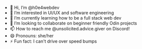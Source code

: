 - 👋 Hi, I’m @h0e4webdev
- 👀 I’m interested in UI/UX and software engineering
- 🌱 I’m currently learning how to be a full stack web dev
- 💞️ I’m looking to collaborate on beginner friendly Odin projects
- 📫 How to reach me @unsolicited.advice.giver on Discord!
- 😄 Pronouns: she/her
- ⚡ Fun fact: I can't drive over speed bumps

<!---
h0e4webdev/h0e4webdev is a ✨ special ✨ repository because its `README.md` (this file) appears on your GitHub profile.
You can click the Preview link to take a look at your changes.
--->
